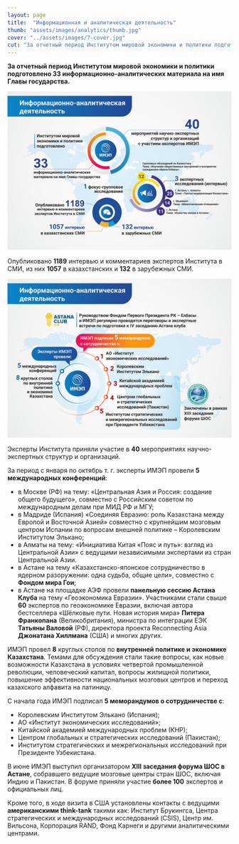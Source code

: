 ```yaml
---
layout: page
title:  "Информационная и аналитическая деятельность"
thumb: "assets/images/analytics/thumb.jpg"
cover: "../assets/images/7-cover.jpg"
cut: "За отчетный период Институтом мировой экономики и политики подготовлено 20 информационно-аналитических материалов на имя Главы государства. Эксперты Института приняли участие в 27 мероприятиях научно-экспертных структур и организаций."
---
```


**За отчетный период Институтом мировой экономики и политики подготовлено 33
информационно-аналитических материала на имя Главы государства.**

![](../assets/images/analytics/main-infographic.jpg)

<div class="expandable-content" markdown="1">

Опубликовано **1189** интервью и комментариев экспертов Института в СМИ, из них **1057** в казахстанских и **132** в зарубежных СМИ.

![](../assets/images/analytics/2-infographic.jpg)

Эксперты Института приняли участие в **40** мероприятиях научно-экспертных структур и организаций.

За период с января по октябрь т. г. эксперты ИМЭП провели **5 международных конференций**:

- в Москве (РФ) на тему: «Центральная Азия и Россия: создание общего будущего», совместно с Российским советом по международным делам при МИД РФ и МГУ;
- в Мадриде (Испания) «Соединяя Евразию: роль Казахстана между Европой и Восточной Азией» совместно с крупнейшим мозговым центром Испании по вопросам внешней политике – Королевским Институтом Элькано;
- в Алматы на тему: «Инициатива Китая «Пояс и путь»: взгляд из Центральной Азии» с ведущими независимыми экспертами из стран Центральной Азии.
- в Астане на тему «Казахстанско-японское сотрудничество в ядерном разоружении: одна судьба, общие цели», совместно с **Фондом мира Гои**;
- в Астане на площадке АЭФ провели **панельную сессию Астана Клуба** на тему «Геоэкономика Евразии». Участниками стали свыше **60** экспертов по геоэкономике Евразии, включая автора бестселлера «Шёлковые пути. Новая история мира» **Питера Франкопана** (Великобритания), министра по интеграции ЕЭК **Татьяны Валовой** (РФ), директора проекта Reconnecting Asia **Джонатана Хиллмана** (США) и многих других.

ИМЭП провел **8** круглых столов по **внутренней политике и экономике Казахстана**. Темами для обсуждения стали такие вопросы, как новые возможности Казахстана в условиях четвертой промышленной революции, человеческий капитал, вопросы жилищной политики, повышение эффективности национальных мозговых центров и переход казахского алфавита на латиницу.

С начала года ИМЭП подписал **5 меморандумов о сотрудничестве с**:

- Королевским Институтом Элькано (Испания);
- АО «Институт экономических исследований»;
- Китайской академией международных проблем (КНР);
- Центром глобальных и стратегических исследований (Пакистан);
- Институтом стратегических и межрегиональных исследований при Президенте Узбекистана.

В июне ИМЭП выступил организатором **XIII заседания форума ШОС в Астане**, собравшего ведущие мозговые центры стран ШОС, включая Индию и Пакистан. В форуме приняли участие **более 100** экспертов и официальных лиц.

Кроме того, в ходе визита в США установлены контакты с ведущими **американскими think-tank** такими как: Институт Брукингса, Центра стратегических и международных исследований (CSIS), Центр им. Вильсона, Корпорация RAND, Фонд Карнеги и другими аналитическими центрами.

</div>
